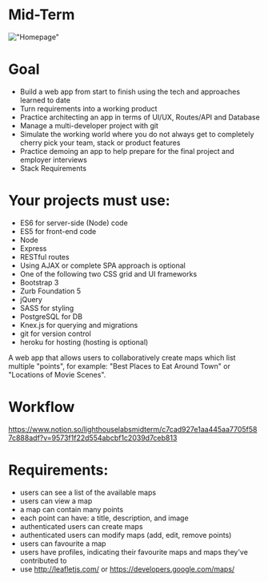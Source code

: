 # Mid-Term

!["Homepage"](https://github.com/Cain310/midTermProject/blob/master/homepage.pngng)

# Goal

- Build a web app from start to finish using the tech and approaches learned to date
- Turn requirements into a working product
- Practice architecting an app in terms of UI/UX, Routes/API and Database
- Manage a multi-developer project with git
- Simulate the working world where you do not always get to completely cherry pick your team, stack or product features
- Practice demoing an app to help prepare for the final project and employer interviews
- Stack Requirements

# Your projects must use:

- ES6 for server-side (Node) code
- ES5 for front-end code
- Node
- Express
- RESTful routes
- Using AJAX or complete SPA approach is optional
- One of the following two CSS grid and UI frameworks
- Bootstrap 3
- Zurb Foundation 5
- jQuery
- SASS for styling
- PostgreSQL for DB
- Knex.js for querying and migrations
- git for version control
- heroku for hosting (hosting is optional)

A web app that allows users to collaboratively create maps which list multiple "points", for example: "Best Places to Eat Around Town" or "Locations of Movie Scenes".

# Workflow
https://www.notion.so/lighthouselabsmidterm/c7cad927e1aa445aa7705f587c888adf?v=9573f1f22d554abcbf1c2039d7ceb813

# Requirements:

- users can see a list of the available maps
- users can view a map
- a map can contain many points
- each point can have: a title, description, and image
- authenticated users can create maps
- authenticated users can modify maps (add, edit, remove points)
- users can favourite a map
- users have profiles, indicating their favourite maps and maps they've contributed to
- use http://leafletjs.com/ or https://developers.google.com/maps/
